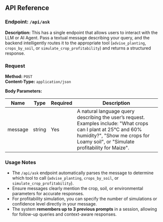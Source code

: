 ## API Reference

### Endpoint: `/api/ask`

**Description:** 
This has a single endpoint that allows users to interact with the LLM  or AI Agent. Pass a textual message describing your query, and the backend intelligently routes it to the appropriate tool (`advise_planting`, `crops_by_soil`, or `simulate_crop_profitability`) and returns a structured response.

### Request

**Method:** `POST`  
**Content-Type:** `application/json`

**Body Parameters:**

| Name    | Type   | Required | Description |
|---------|--------|----------|-------------|
| message | string | Yes      | A natural language query describing the user’s request. Examples include: "What crops can I plant at 25°C and 60% humidity?", "Show me crops for Loamy soil", or "Simulate profitability for Maize". |

### Usage Notes

- The `/api/ask` endpoint automatically parses the message to determine which tool to call (`advise_planting`, `crops_by_soil`, or `simulate_crop_profitability`).
- Ensure messages clearly mention the crop, soil, or environmental parameters for accurate responses.
- For profitability simulation, you can specify the number of simulations or confidence level directly in your message.
- The system **remembers up to 3 previous prompts** in a session, allowing for follow-up queries and context-aware responses.



